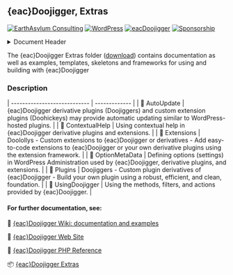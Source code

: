 ## {eac}Doojigger, Extras  
[![EarthAsylum Consulting](https://img.shields.io/badge/EarthAsylum-Consulting-0?&labelColor=6e9882&color=707070)](https://earthasylum.com/)
[![WordPress](https://img.shields.io/badge/WordPress-Plugins-grey?logo=wordpress&labelColor=blue)](https://wordpress.org/plugins/search/EarthAsylum/)
[![eacDoojigger](https://img.shields.io/badge/Requires-%7Beac%7DDoojigger-da821d)](https://eacDoojigger.earthasylum.com/)
[![Sponsorship](https://img.shields.io/static/v1?label=Sponsorship&message=%E2%9D%A4&logo=GitHub&color=bf3889)](https://github.com/sponsors/EarthAsylum)

<details><summary>Document Header</summary>

Plugin URI:         https://eacDoojigger.earthasylum.com/  
Author:             [EarthAsylum Consulting](https://www.earthasylum.com)  
Last Updated:       09-Aug-2025  
Contributors:       [earthasylum](https://github.com/earthasylum),[kevinburkholder](https://profiles.wordpress.org/kevinburkholder)  
Donate link:        https://github.com/sponsors/EarthAsylum  
Requires EAC:       3.1  
WordPress URI:      https://wordpress.org/plugins/search/earthasylum/  
GitHub URI:         https://github.com/EarthAsylum/docs.eacDoojigger/wiki/  

</details>

The {eac}Doojigger Extras folder ([download]) contains documentation as well as examples, templates, skeletons and frameworks for using and building with {eac}Doojigger

[download]: https://swregistry.earthasylum.com/software-updates/eacdoojigger-extras.zip

### Description

| ---------------------------- | ------------- |
| :file_folder: AutoUpdate     | {eac}Doojigger derivative plugins (Doojiggers) and custom extension plugins (Doohickeys) may provide automatic updating similar to WordPress-hosted plugins. |
| :file_folder: ContextualHelp | Using contextual help in {eac}Doojigger derivative plugins and extensions. |
| :file_folder: Extensions     | Doolollys - Custom extensions to {eac}Doojigger or derivatives - Add easy-to-code extensions to {eac}Doojigger or your own derivative plugins using the extension framework. |
| :file_folder: OptionMetaData | Defining options (settings) in WordPress Administration used by {eac}Doojigger, derivative plugins, and extensions. |
| :file_folder: Plugins        | Doojiggers - Custom plugin derivatives of {eac}Doojigger - Build your own plugin using a robust, efficient, and clean, foundation. |
| :file_folder: UsingDoojigger | Using the methods, filters, and actions provided by {eac}Doojigger. |

#### For further documentation, see:

:open_file_folder: [{eac}Doojigger Wiki: documentation and examples](https://github.com/EarthAsylum/docs.eacDoojigger/wiki)

:bookmark_tabs: [{eac}Doojigger Web Site](https://eacdoojigger.earthasylum.com)

:green_book: [{eac}Doojigger PHP Reference](https://earthasylum.github.io/docs.eacDoojigger/)

:package: [{eac}Doojigger Extras][download]

